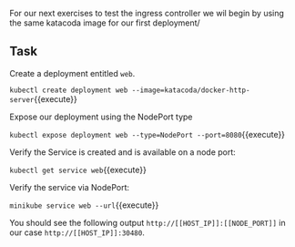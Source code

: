 For our next exercises to test the ingress controller we wil begin by using the same katacoda image for our first deployment/

## Task

Create a deployment entitled `web`.

`kubectl create deployment web --image=katacoda/docker-http-server`{{execute}}

Expose our deployment using the NodePort type

`kubectl expose deployment web --type=NodePort --port=8080`{{execute}}

Verify the Service is created and is available on a node port:

`kubectl get service web`{{execute}}

Verify the service via NodePort:

`minikube service web --url`{{execute}}

You should see the following output
`http://[[HOST_IP]]:[[NODE_PORT]]` in our case  `http://[[HOST_IP]]:30480`.